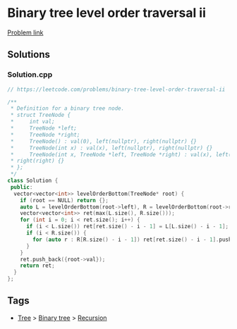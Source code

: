 # Binary tree level order traversal ii

[Problem link](https://leetcode.com/problems/binary-tree-level-order-traversal-ii)

## Solutions


### Solution.cpp
```cpp
// https://leetcode.com/problems/binary-tree-level-order-traversal-ii

/**
 * Definition for a binary tree node.
 * struct TreeNode {
 *     int val;
 *     TreeNode *left;
 *     TreeNode *right;
 *     TreeNode() : val(0), left(nullptr), right(nullptr) {}
 *     TreeNode(int x) : val(x), left(nullptr), right(nullptr) {}
 *     TreeNode(int x, TreeNode *left, TreeNode *right) : val(x), left(left),
 * right(right) {}
 * };
 */
class Solution {
 public:
  vector<vector<int>> levelOrderBottom(TreeNode* root) {
    if (root == NULL) return {};
    auto L = levelOrderBottom(root->left), R = levelOrderBottom(root->right);
    vector<vector<int>> ret(max(L.size(), R.size()));
    for (int i = 0; i < ret.size(); i++) {
      if (i < L.size()) ret[ret.size() - i - 1] = L[L.size() - i - 1];
      if (i < R.size()) {
        for (auto r : R[R.size() - i - 1]) ret[ret.size() - i - 1].push_back(r);
      }
    }
    ret.push_back({root->val});
    return ret;
  }
};
```
## Tags

* [Tree](/README.md#Tree) > [Binary tree](/README.md#Tree-Binary_tree) > [Recursion](/README.md#Tree-Binary_tree-Recursion)
